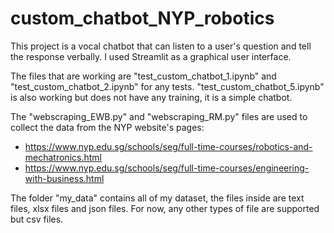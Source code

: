 # custom_chatbot_NYP_robotics

This project is a vocal chatbot that can listen to a user's question and tell the response verbally. I used Streamlit as a graphical user interface.

The files that are working are "test_custom_chatbot_1.ipynb" and "test_custom_chatbot_2.ipynb" for any tests. 
"test_custom_chatbot_5.ipynb" is also working but does not have any training, it is a simple chatbot.


The "webscraping_EWB.py" and "webscraping_RM.py" files are used to collect the data from the NYP website's pages:
- https://www.nyp.edu.sg/schools/seg/full-time-courses/robotics-and-mechatronics.html 
- https://www.nyp.edu.sg/schools/seg/full-time-courses/engineering-with-business.html 

The folder "my_data" contains all of my dataset, the files inside are text files, xlsx files and json files. For now, any other types of file are supported but csv files. 